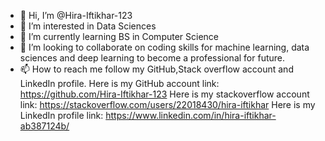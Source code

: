 - 👋 Hi, I’m @Hira-Iftikhar-123
- 👀 I’m interested in Data Sciences
- 🌱 I’m currently learning BS in Computer Science
- 💞️ I’m looking to collaborate on coding skills for machine learning, data sciences and deep learning to become a professional for future.
- 📫 How to reach me follow my GitHub,Stack overflow account and LinkedIn profile.
Here is my GitHub account link: https://github.com/Hira-Iftikhar-123
Here is my stackoverflow account link: https://stackoverflow.com/users/22018430/hira-iftikhar
Here is my LinkedIn profile link: https://www.linkedin.com/in/hira-iftikhar-ab387124b/

<!---
Hira-Iftikhar-123/Hira-Iftikhar-123 is a ✨ special ✨ repository because its `README.md` (this file) appears on your GitHub profile.
You can click the Preview link to take a look at your changes.
--->
